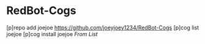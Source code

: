 # RedBot-Cogs
 
[p]repo add joejoe https://github.com/joeyjoey1234/RedBot-Cogs
[p]cog list joejoe
[p]cog install joejoe *From List*
